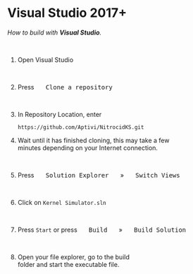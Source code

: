 
# Visual Studio 2017+

*How to build with **Visual Studio**.*

<br>

1.  Open Visual Studio

    <br>

2.  Press  <kbd>  Clone a repository  </kbd>

    <br>
    
3.  In Repository Location, enter 
    
    ```
    https://github.com/Aptivi/NitrocidKS.git
    ```

4.  Wait until it has finished cloning, this may take a few <br>
    minutes depending on your Internet connection.

    <br>

5.  Press  <kbd>  Solution Explorer  </kbd>  »  <kbd>  Switch Views  </kbd>

    <br>

6.  Click on `Kernel Simulator.sln`

    <br>

7.  Press `Start` or press  <kbd>  Build  </kbd>  »  <kbd>  Build Solution  </kbd>

    <br>

8.  Open your file explorer, go to the build <br>
    folder and start the executable file.

<br>
